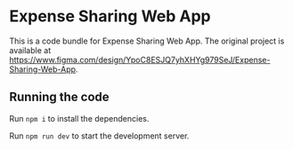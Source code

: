 
  # Expense Sharing Web App

  This is a code bundle for Expense Sharing Web App. The original project is available at https://www.figma.com/design/YpoC8ESJQ7yhXHYg979SeJ/Expense-Sharing-Web-App.

  ## Running the code

  Run `npm i` to install the dependencies.

  Run `npm run dev` to start the development server.
  